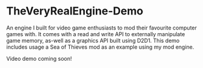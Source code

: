 # TheVeryRealEngine-Demo
An engine I built for video game enthusiasts to mod their favourite computer games with. It comes with a read and write API to externally manipulate game memory, as-well as a graphics API built using D2D1. This demo includes usage a Sea of Thieves mod as an example using my mod engine.

Video demo coming soon!
